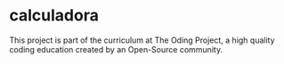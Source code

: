 # calculadora
This project is part of the curriculum at The Oding Project, a high quality coding education created by an Open-Source community.
